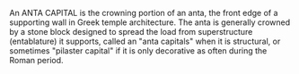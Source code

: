 An ANTA CAPITAL is the crowning portion of an anta, the front edge of a supporting wall in Greek temple architecture. The anta is generally crowned by a stone block designed to spread the load from superstructure (entablature) it supports, called an "anta capitals" when it is structural, or sometimes "pilaster capital" if it is only decorative as often during the Roman period.
